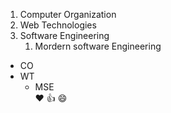 1. Computer Organization
2. Web Technologies
3. Software Engineering
    1. Mordern software Engineering
* CO
* WT
    * MSE  
:heart:
:+1:
:smile:
